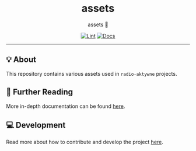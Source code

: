 <h1 align="center">assets</h1>

<div align="center">

assets 🎨

[![Lint](https://github.com/radio-aktywne/assets/actions/workflows/lint.yaml/badge.svg)](https://github.com/radio-aktywne/assets/actions/workflows/lint.yaml)
[![Docs](https://github.com/radio-aktywne/assets/actions/workflows/docs.yaml/badge.svg)](https://github.com/radio-aktywne/assets/actions/workflows/docs.yaml)

</div>

---

## 💡 About

This repository contains various assets used in `radio-aktywne` projects.

## 📄 Further Reading

More in-depth documentation can be found
[here](https://radio-aktywne.github.io/assets).

## 💻 Development

Read more about how to contribute and develop the project
[here](https://github.com/radio-aktywne/assets/blob/main/CONTRIBUTING.md).
